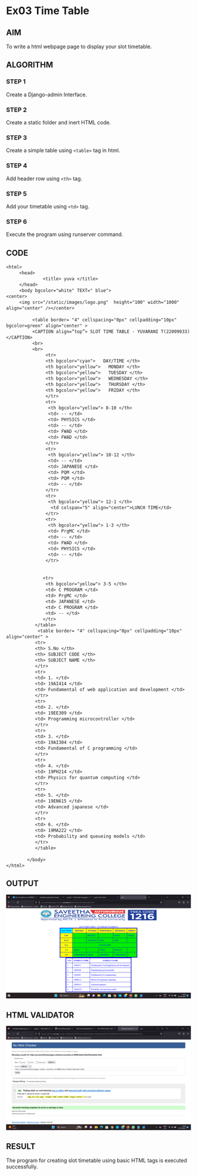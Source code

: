 # Ex03 Time Table

## AIM
To write a html webpage page to display your slot timetable.

## ALGORITHM
### STEP 1
Create a Django-admin Interface.

### STEP 2
Create a static folder and inert HTML code.

### STEP 3
Create a simple table using ```<table>``` tag in html.

### STEP 4
Add header row using ```<th>``` tag.

### STEP 5
Add your timetable using ```<td>``` tag.

### STEP 6
Execute the program using runserver command.

## CODE
```
<html>
     <head>
              <title> yuva </title>
     </head>
     <body bgcolor="white" TEXT=" blue">
<center>
     <img src="/static/images/logo.png"  height="100" width="1000" align="center" /></center>
          
          <table border= "4" cellspacing="0px" cellpadding="10px" bgcolor=green" align="center" >
          <CAPTION align=“top”> SLOT TIME TABLE - YUVARANI T(22009033) </CAPTION>
          <br>
          <br>
               <tr> 
               <th bgcolor="cyan">   DAY/TIME </th>
               <th bgcolor="yellow">   MONDAY </th>
               <th bgcolor="yellow">   TUESDAY </th>
               <th bgcolor="yellow">   WEDNESDAY </th>
               <th bgcolor="yellow">   THURSDAY </th>
               <th bgcolor="yellow">   FRIDAY </th>
               </tr>
               <tr>
                <th bgcolor="yellow"> 8-10 </th>
                <td> -- </td>
                <td> PHYSICS </td>
                <td> -- </td>
                <td> FWAD </td>
                <td> FWAD </td>
               </tr>
               <tr>
                <th bgcolor="yellow"> 10-12 </th>
                <td> -- </td>
                <td> JAPANESE </td>
                <td> PQM </td>
                <td> PQM </td>
                <td> -- </td>
               </tr>
               <tr>
                <th bgcolor="yellow"> 12-1 </th>
                 <td colspan="5" align="center">LUNCH TIME</td>
               </tr>
               <tr>
                <th bgcolor="yellow"> 1-3 </th>
                <td> PrgMC </td>
                <td> -- </td>
                <td> FWAD </td>
                <td> PHYSICS </td>
                <td> -- </td>
               </tr>
               
              
              <tr>
               <th bgcolor="yellow"> 3-5 </th>
               <td> C PROGRAM </td>
               <td> PrgMC </td>
               <td> JAPANESE </td> 
               <td> C PROGRAM </td> 
               <td> -- </td>
              </tr>
           </table>
            <table border= "4" cellspacing="0px" cellpadding="10px"  align="center" >
           <tr>
           <th> S.No </th>
           <th> SUBJECT CODE </th>
           <th> SUBJECT NAME </th>
           </tr>
           <tr> 
           <td> 1. </td>
           <td> 19AI414 </td>
           <td> Fundamental of web application and development </td>
           </tr>
           <tr>
           <td> 2. </td>
           <td> 19EE309 </td>
           <td> Programming microcontroller </td>
           </tr>
           <tr>
           <td> 3. </td>
           <td> 19AI304 </td> 
           <td> Fundamental of C programming </td>
           </tr>
           <tr>
           <td> 4. </td>
           <td> 19PH214 </td>
           <td> Physics for quantum computing </td>
           </tr>
           <tr>
           <td> 5. </td>
           <td> 19EN615 </td>
           <td> Advanced japanese </td>
           </tr>
           <tr>
           <td> 6. </td>
           <td> 19MA222 </td>
           <td> Probability and queueing models </td>
           </tr>
           </table>
              
        </body>
</html>
```

## OUTPUT
![OUTPUT](./sun.png)

## HTML VALIDATOR
![HTML VALIDATOR](./valid.png)

## RESULT
The program for creating slot timetable using basic HTML tags is executed successfully.
